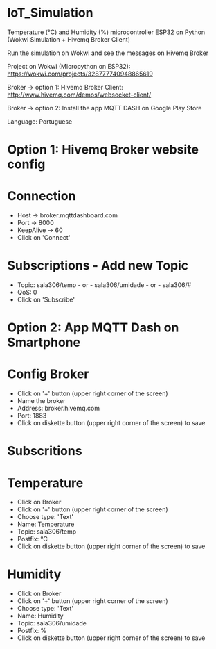 # IoT_Simulation
Temperature (°C) and Humidity (%) microcontroller ESP32 on Python (Wokwi Simulation + Hivemq Broker Client)

Run the simulation on Wokwi and see the messages on Hivemq Broker

Project on Wokwi (Micropython on ESP32): https://wokwi.com/projects/328777740948865619

Broker -> option 1: Hivemq Broker Client: http://www.hivemq.com/demos/websocket-client/

Broker -> option 2: Install the app MQTT DASH on Google Play Store

Language: Portuguese

# Option 1: Hivemq Broker website config
# Connection
- Host -> broker.mqttdashboard.com
- Port -> 8000
- KeepAlive -> 60
- Click on 'Connect'

# Subscriptions - Add new Topic
- Topic: sala306/temp - or - sala306/umidade - or - sala306/# 
- QoS: 0
- Click on 'Subscribe'

# Option 2: App MQTT Dash on Smartphone
# Config Broker
- Click on '+' button (upper right corner of the screen)
- Name the broker
- Address: broker.hivemq.com
- Port: 1883
- Click on diskette button (upper right corner of the screen) to save

# Subscritions
# Temperature
-  Click on Broker
-  Click on '+' button (upper right corner of the screen)
-  Choose type: 'Text'
-  Name: Temperature
-  Topic: sala306/temp
-  Postfix: °C
- Click on diskette button (upper right corner of the screen) to save

# Humidity
-  Click on Broker
-  Click on '+' button (upper right corner of the screen)
-  Choose type: 'Text'
-  Name: Humidity
-  Topic: sala306/umidade
-  Postfix: %
- Click on diskette button (upper right corner of the screen) to save
